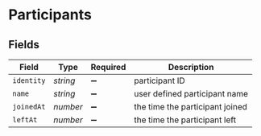 # Participants


## Fields

| Field                           | Type                            | Required                        | Description                     |
| ------------------------------- | ------------------------------- | ------------------------------- | ------------------------------- |
| `identity`                      | *string*                        | :heavy_minus_sign:              | participant ID                  |
| `name`                          | *string*                        | :heavy_minus_sign:              | user defined participant name   |
| `joinedAt`                      | *number*                        | :heavy_minus_sign:              | the time the participant joined |
| `leftAt`                        | *number*                        | :heavy_minus_sign:              | the time the participant left   |